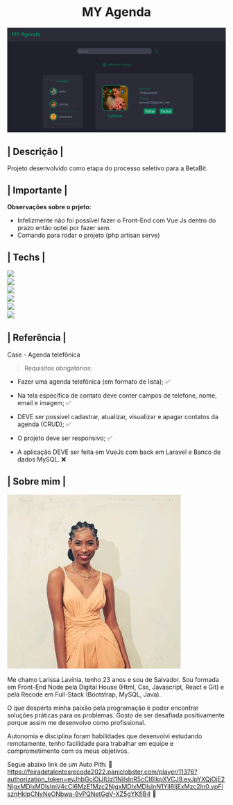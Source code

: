 <h1 align='center'> MY Agenda </h1>

<img src="./public/imgs/tela.png" alt="">

## | Descrição |

Projeto desenvolvido como etapa do processo seletivo para a BetaBit.

## | Importante | 

<strong>Observações sobre o prjeto:</strong>

- Infelizmente não foi possível fazer o Front-End com Vue Js dentro do prazo então optei por fazer sem.
- Comando para rodar o projeto (php artisan serve)

## | Techs |

<img src="https://img.shields.io/badge/HTML5-E34F26?style=for-the-badge&logo=html5&logoColor=white"> <br>
<img src="https://img.shields.io/badge/CSS3-1572B6?style=for-the-badge&logo=css3&logoColor=white"> <br>
<img src="https://img.shields.io/badge/JavaScript-323330?style=for-the-badge&logo=javascript&logoColor=F7DF1E"> <br>
<img src="https://img.shields.io/badge/MySQL-005C84?style=for-the-badge&logo=mysql&logoColor=white"> <br>
<img src="https://img.shields.io/badge/Laravel-FF2D20?style=for-the-badge&logo=laravel&logoColor=white"> <br>
<img src="https://img.shields.io/badge/PHP-777BB4?style=for-the-badge&logo=php&logoColor=white">


## | Referência |

Case - Agenda telefônica

> Requisitos obrigatórios:

- Fazer uma agenda telefônica (em formato de lista); ✅

- Na tela específica de contato deve conter campos de telefone, nome, email e imagem; ✅

- DEVE ser possível cadastrar, atualizar, visualizar e apagar contatos da agenda (CRUD); ✅

- O projeto deve ser responsivo; ✅

- A aplicação DEVE ser feita em VueJs com back em Laravel e Banco de dados MySQL. ❌

## | Sobre mim |

<img src="./public/imgs/Larissa.jpg" alt="">

Me chamo Larissa Lavínia, tenho 23 anos e sou de Salvador. Sou formada em Front-End Node pela Digital House (Html, Css, Javascript, React e Git) e pela Recode em Full-Stack (Bootstrap, MySQL, Java).

O que desperta minha paixão pela programação é poder encontrar soluções práticas para os problemas. Gosto de ser desafiada positivamente porque assim me desenvolvo como profissional. 

Autonomia e disciplina foram habilidades que desenvolvi estudando remotamente, tenho facilidade para trabalhar em equipe e comprometimento com os meus objetivos.

Segue abaixo link de um Auto Pith:
🔗 https://feiradetalentosrecode2022.paniclobster.com/player/11376?authorization_token=eyJhbGciOiJIUzI1NiIsInR5cCI6IkpXVCJ9.eyJpYXQiOjE2NjgxMDIxMDIsImV4cCI6MzE1Mzc2NjgxMDIxMDIsInN1YiI6IjExMzc2In0.vpFisznHklpCNyNeONbwa-9vPQNetGgV-XZ5gYKfjB4 🔗